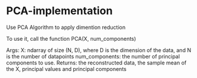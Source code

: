 # PCA-implementation
Use PCA Algorithm to apply dimention reduction 

To use it, call the function PCA(X, num_components)

Args:
        X: ndarray of size (N, D), where D is the dimension of the data,
           and N is the number of datapoints
        num_components: the number of principal components to use.
    Returns:
        the reconstructed data, the sample mean of the X, principal values
        and principal components
